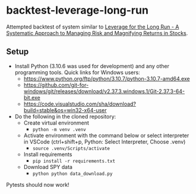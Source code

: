 # backtest-leverage-long-run

Attempted backtest of system similar to [Leverage for the Long Run - A Systematic Approach to Managing Risk and Magnifying Returns in Stocks](https://papers.ssrn.com/sol3/papers.cfm?abstract_id=2741701).


## Setup

* Install Python (3.10.6 was used for development) and any other programming tools. Quick links for Windows users:
  * https://www.python.org/ftp/python/3.10.7/python-3.10.7-amd64.exe
  * https://github.com/git-for-windows/git/releases/download/v2.37.3.windows.1/Git-2.37.3-64-bit.exe
  * https://code.visualstudio.com/sha/download?build=stable&os=win32-x64-user
* Do the following in the cloned repository:
  * Create virtual environment
    * `python -m venv .venv`
  * Activate environment with the command below or select interpreter in VSCode (ctrl+shift+p, Python: Select Interpreter, Choose .venv)
    * `source .venv/Scripts/activate`
  * Install requirements
    * `pip install -r requirements.txt`
  * Download SPY data
    * `python python data_download.py`

Pytests should now work!
